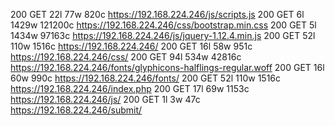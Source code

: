 200      GET       22l       77w      820c https://192.168.224.246/js/scripts.js
200      GET        6l     1429w   121200c https://192.168.224.246/css/bootstrap.min.css
200      GET        5l     1434w    97163c https://192.168.224.246/js/jquery-1.12.4.min.js
200      GET       52l      110w     1516c https://192.168.224.246/
200      GET       16l       58w      951c https://192.168.224.246/css/
200      GET       94l      534w    42816c https://192.168.224.246/fonts/glyphicons-halflings-regular.woff
200      GET       16l       60w      990c https://192.168.224.246/fonts/
200      GET       52l      110w     1516c https://192.168.224.246/index.php
200      GET       17l       69w     1153c https://192.168.224.246/js/
200      GET        1l        3w       47c https://192.168.224.246/submit/
